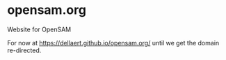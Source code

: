 # opensam.org
Website for OpenSAM

For now at https://dellaert.github.io/opensam.org/ until we get the domain re-directed.
